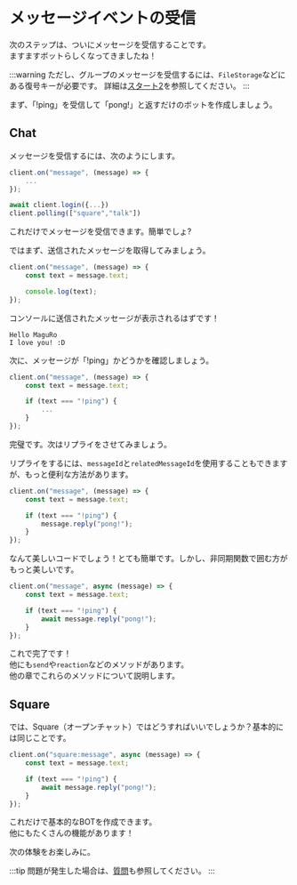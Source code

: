 # メッセージイベントの受信

次のステップは、ついにメッセージを受信することです。\
ますますボットらしくなってきましたね！

:::warning
ただし、グループのメッセージを受信するには、`FileStorage`などにある復号キーが必要です。
詳細は[スタート2](/docs/start-2)を参照してください。
:::

まず、「!ping」を受信して「pong!」と返すだけのボットを作成しましょう。

## Chat

メッセージを受信するには、次のようにします。

```ts
client.on("message", (message) => {
    ...
});

await client.login({...})
client.polling(["square","talk"])
```

これだけでメッセージを受信できます。簡単でしょ?

ではまず、送信されたメッセージを取得してみましょう。

```ts
client.on("message", (message) => {
    const text = message.text;

    console.log(text);
});
```

コンソールに送信されたメッセージが表示されるはずです！

```console
Hello MaguRo
I love you! :D
```

次に、メッセージが「!ping」かどうかを確認しましょう。

```ts
client.on("message", (message) => {
    const text = message.text;

    if (text === "!ping") {
        ...     
    }
});
```

完璧です。次はリプライをさせてみましょう。

リプライをするには、`messageId`と`relatedMessageId`を使用することもできますが、もっと便利な方法があります。

```ts
client.on("message", (message) => {
    const text = message.text;

    if (text === "!ping") {
        message.reply("pong!");
    }
});
```

なんて美しいコードでしょう！とても簡単です。しかし、非同期関数で囲む方がもっと美しいです。

```ts
client.on("message", async (message) => {
    const text = message.text;

    if (text === "!ping") {
        await message.reply("pong!");
    }
});
```

これで完了です！\
他にも`send`や`reaction`などのメソッドがあります。\
他の章でこれらのメソッドについて説明します。

## Square

では、Square（オープンチャット）ではどうすればいいでしょうか？基本的には同じことです。

```ts
client.on("square:message", async (message) => {
    const text = message.text;

    if (text === "!ping") {
        await message.reply("pong!");
    }
});
```

これだけで基本的なBOTを作成できます。\
他にもたくさんの機能があります！

次の体験をお楽しみに。

:::tip
問題が発生した場合は、[質問](/docs/question)も参照してください。
:::
